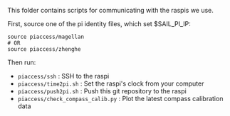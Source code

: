 This folder contains scripts for communicating with the raspis we use.

First, source one of the pi identity files, which set $SAIL_PI_IP:

    source piaccess/magellan
    # OR
    source piaccess/zhenghe

Then run:

- `piaccess/ssh` : SSH to the raspi
- `piaccess/time2pi.sh` : Set the raspi's clock from your computer
- `piaccess/push2pi.sh` : Push this git repository to the raspi
- `piaccess/check_compass_calib.py` : Plot the latest compass calibration data
